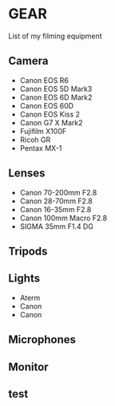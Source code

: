 # GEAR
List of my filming equipment

## Camera
- Canon EOS R6
- Canon EOS 5D Mark3
- Canon EOS 6D Mark2
- Canon EOS 60D
- Canon EOS Kiss 2
- Canon G7 X Mark2
- Fujifilm X100F
- Ricoh GR
- Pentax MX-1

## Lenses
- Canon 70-200mm F2.8
- Canon 28-70mm F2.8
- Canon 16-35mm F2.8
- Canon 100mm Macro F2.8
- SIGMA 35mm F1.4 DG

## Tripods

## Lights
- Aterm
- Canon
- Canon

## Microphones

## Monitor

## test

